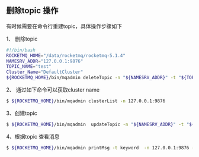 ## 删除topic 操作

有时候需要在命令行重建topic，具体操作步骤如下

1、 删除topic

```bash
#!/bin/bash
ROCKETMQ_HOME="/data/rocketmq/rocketmq-5.1.4"
NAMESRV_ADDR="127.0.0.1:9876"
TOPIC_NAME="test"
Cluster_Name="DefaultCluster"
${ROCKETMQ_HOME}/bin/mqadmin deleteTopic -n "${NAMESRV_ADDR}" -t "${TOPIC_NAME}" -c "${Cluster_Name}"
```

2、 通过如下命令可以获取cluster name

```bash
$ ${ROCKETMQ_HOME}/bin/mqadmin clusterList -n 127.0.0.1:9876
```

3、创建topic

```bash
$ ${ROCKETMQ_HOME}/bin/mqadmin  updateTopic -n "${NAMESRV_ADDR}" -t "${TOPIC_NAME}" -c "${Cluster_Name}" -a +message.type=FIFO
```

4、根据topic 查看消息

```bash
$ ${ROCKETMQ_HOME}/bin/mqadmin printMsg -t keyword  -n 127.0.0.1:9876 -s 1818195464378384384
```

